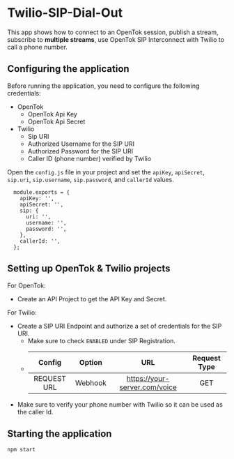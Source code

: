 # Twilio-SIP-Dial-Out

  This app shows how to connect to an OpenTok session, publish a stream, subscribe to **multiple streams**, use OpenTok SIP Interconnect with Twilio to call a phone number.

## Configuring the application

Before running the application, you need to configure the following credentials:
  * OpenTok
    * OpenTok Api Key
    * OpenTok Api Secret
  * Twilio
    * Sip URI
    * Authorized Username for the SIP URI
    * Authorized Password for the SIP URI
    * Caller ID (phone number) verified by Twilio

Open the `config.js` file in your project and set the `apiKey`, `apiSecret`, `sip.uri`, `sip.username`, `sip.password`, and `callerId` values.

```
  module.exports = {
    apiKey: '',
    apiSecret: '',
    sip: {
      uri: '',
      username: '',
      password: '',
    },
    callerId: '',
  };
```

## Setting up OpenTok & Twilio projects
  For OpenTok:
  * Create an API Project to get the API Key and Secret.

  For Twilio:
  * Create a SIP URI Endpoint and authorize a set of credentials for the SIP URI. 
    * Make sure to check `ENABLED` under SIP Registration.
    *   | Config      |   Option          |  URL  | Request Type  |
        | :-------------: |:-------------:| :-----:| :-----:|
        | REQUEST URL | Webhook | https://your-server.com/voice | GET |
  * Make sure to verify your phone number with Twilio so it can be used as the caller Id. 

## Starting the application
`npm start`
